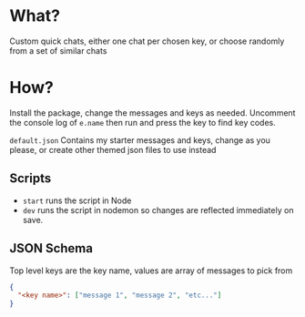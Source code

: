 # What?

Custom quick chats, either one chat per chosen key, or choose randomly from a set of similar chats

# How?

Install the package, change the messages and keys as needed. Uncomment the console log of `e.name` then run and press the key to find key codes.

`default.json` Contains my starter messages and keys, change as you please, or create other themed json files to use instead

## Scripts

- `start` runs the script in Node
- `dev` runs the script in nodemon so changes are reflected immediately on save.

## JSON Schema

Top level keys are the key name, values are array of messages to pick from

```json
{
  "<key name>": ["message 1", "message 2", "etc..."]
}
```
